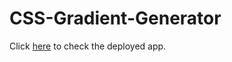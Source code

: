 # CSS-Gradient-Generator

Click [here](https://css-gradient-generator-999.netlify.app/) to check the deployed app.

